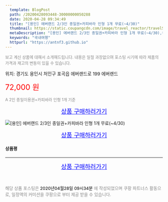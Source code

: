 ```yaml
---
  template: BlogPost
  path: /20200428093448-30000000050288
  date: 2020-04-28 09:34:49
  title: "[용인] 에버랜드 2/3인 종일권+카피바라 인형 1개 무료(~4/30)"
  thumbnail: https://static.coupangcdn.com/image/travel_reactor/travelSeller/common/A00200783/c0a81d7d-d8ad-4186-a798-219006624465.jpg
  metaDescription: "[용인] 에버랜드 2/3인 종일권+카피바라 인형 1개 무료(~4/30),국내여행"
  keywords: "국내여행"
  httpurl: "https://antnf3.github.io"
---
```

  
<span style="color: #888;font-size:0.8rem">보고 계신 상품에 대해서 소개해드립니다.
내용은 일절 과장없으며 포스팅 시기에 따라 제품의 가격과 재고의 변동이 있을 수 있습니다.</span>
  
<span style="font-size: 0.9rem;">위치: 경기도 용인시 처인구 포곡읍 에버랜드로 199 에버랜드</span>
  

  
<span style="color: red;font-size: 1.5rem;">72,000 원</span>
  
<span style="color: #888;font-size:0.8rem">A 2인 종일이용권+카피바라 인형 1개 기준</span>



<p align="center"><a href="http://me2.do/GBINffSz" style="font-size: 1.2rem; color: blue;">상품 구매하러가기</a></p>

![[용인] 에버랜드 2/3인 종일권+카피바라 인형 1개 무료(~4/30)](https://image15.coupangcdn.com/image/travelSeller/common/A00200783/0555d91d-7491-4386-9960-6ccd83f0cd1f.jpg)

<p align="center"><a href="http://me2.do/GBINffSz" style="font-size: 1.2rem; color: blue;">상품 구매하러가기</a></p>

#### 상품평
  

  
---
  
<p align="center"><a href="http://me2.do/GBINffSz" style="font-size: 1.2rem; color: blue;">상품 구매하러가기</a></p>
  
<br>
  
<span style="font-size: 0.85rem; color: #888;">해당 상품 포스팅은 <span style="color: #000;"> 2020년04월28일 09시34분 </span> 에 작성되었으며 쿠팡 파트너스 활동으로, 일정액의 커미션을 쿠팡으로 부터 제공 받을 수 있습니다.</span>